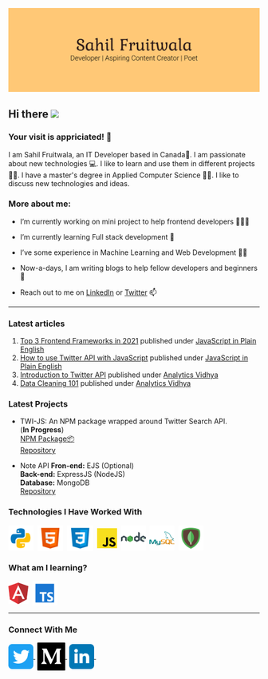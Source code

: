 ![Banner](./assets/Banner.png)

<!-- welcome message -->
<h2>Hi there <img src="https://media.giphy.com/media/hvRJCLFzcasrR4ia7z/giphy.gif" width="25px"></h2>

<!-- Personal Details -->
<h3>Your visit is appriciated! 🙌</h3>
<p>I am Sahil Fruitwala, an IT Developer based in Canada🍁. I am passionate about new technologies 💻. I like to learn and use them in different projects 🧑‍💻. I have a master's degree in Applied Computer Science 👨‍🎓. I like to discuss new technologies and ideas.</p>

<!-- More About Me -->
<h3> More about me:</h3>
<ul>
 <li><p>I’m currently working on mini project to help frontend developers 👨🏽‍💻</p></li>
 <li><p>I’m currently learning Full stack development 🌱</p></li>
 <li><p>I’ve some experience in Machine Learning and Web Development 👨‍🔬</p></li>
 <li><p>Now-a-days, I am writing blogs to help fellow developers and beginners 📝</p></li>
 <li><p>Reach out to me on <a href="https://www.linkedin.com/in/sahilfruitwala/" target="blank">LinkedIn</a> or <a href="https://twitter.com/Sahil_Fruitwala" target="blank">Twitter</a> 📫</p></li>
</ul>

---

<!-- blog starts --> 
### Latest articles
1. [Top 3 Frontend Frameworks in 2021](https://javascript.plainenglish.io/how-to-use-twitter-api-with-javascript-998237ac1c17) published under [JavaScript in Plain English](https://javascript.plainenglish.io/)  
2. [How to use Twitter API with JavaScript](https://javascript.plainenglish.io/how-to-use-twitter-api-with-javascript-998237ac1c17) published under [JavaScript in Plain English](https://javascript.plainenglish.io/)  
3. [Introduction to Twitter API](https://medium.com/analytics-vidhya/introduction-to-twitter-api-8116cf8ba21a) published under [Analytics Vidhya](https://medium.com/analytics-vidhya)  
4. [Data Cleaning 101](https://medium.com/analytics-vidhya/data-cleaning-101-b3d29223f256) published under [Analytics Vidhya](https://medium.com/analytics-vidhya)  


<!-- Recent Project -->
### Latest Projects  
* TWI-JS: An NPM package wrapped around Twitter Search API.  
(**In Progress**)  
[NPM Package📦](https://www.npmjs.com/package/twi-js)  
[Repository](https://github.com/SahilFruitwala/twi-js)

* Note API
**Fron-end:** EJS (Optional)  
**Back-end:** ExpressJS (NodeJS)  
**Database:** MongoDB   
[Repository](https://github.com/SahilFruitwala/mini-projects.git)

<!-- WHat I am learning? -->
### Technologies I Have Worked With  
<p align="left">
<img align="center" src="./assets/Python.png" alt="Python" height="50" width="50" />&nbsp;
<img align="center" src="./assets/HTML.png" alt="HTML" height="52" width="52" />&nbsp;
<img align="center" src="./assets/CSS.png" alt="CSS" height="52" width="52" />&nbsp;
<img align="center" src="./assets/JavaScript.png" alt="JS" height="40" width="40" />&nbsp;
<img align="center" src="./assets/Node.png" alt="NodeJS" height="50" width="50" />&nbsp;
 <img align="center" src="./assets/MySQL.png" alt="MySQL" height="50" width="50" />&nbsp;
 <img align="center" src="./assets/MongoDB.png" alt="MongoDB" height="50" width="50" />&nbsp;
</p>

<!-- WHat I am learning? -->
### What am I learning?  
<p align="left">  
<img align="center" src="./assets/Angular.png" alt="Angular" height="43" width="40"/>&nbsp;
<img align="center" src="./assets/TypeScript.png" alt="TS" height="50" width="50" />&nbsp;
</p>

---

### Connect With Me  
<p align="left">

<a href="https://twitter.com/Sahil_Fruitwala" target="blank"><img align="center" src="./assets/twitter.svg" alt="Twitter" height="50" width="50" />&nbsp;</a>
<a href="https://sahilfruitwala.medium.com/" target="blank"><img align="center" src="./assets/medium.svg" alt="Medium" height="56" width="56" />&nbsp;</a>
<a href="https://www.linkedin.com/in/SahilFruitwala" target="blank"><img align="center" src="./assets/linkedin.svg" alt="LinkedIn" height="50" width="50" />&nbsp;</a>
<!-- a href="https://www.instagram.com/sahil_fruitwala/" target="blank"><img align="center" src="./assets/instagram.svg" alt="Instagram" height="50" width="50" /></a> -->
<!-- <a href="https://www.buymeacoffee.com/sahilfruitwala" target="_blank"><img src="https://cdn.buymeacoffee.com/buttons/default-orange.png" alt="Buy Me A Coffee" height="50" width="174" align="center"></a> -->

<!-- <a href="https://hashnode.com/@SahilFruitwala" target="blank"><img align="center" src="./assets/hashnode.svg" alt="Hashnode" height="50" width="50" /></a> -->
</p> 
